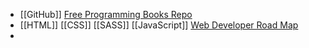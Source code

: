 - [[GitHub]] [Free Programming Books Repo](https://github.com/EbookFoundation/free-programming-books)
- [[HTML]] [[CSS]] [[SASS]] [[JavaScript]] [Web Developer Road Map](https://github.com/kamranahmedse/developer-roadmap)
-